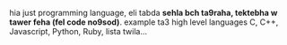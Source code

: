 hia just programming language, eli tabda **sehla bch ta9raha, tektebha w tawer feha (fel code no9sod)**. example ta3 high level languages C, C++, Javascript, Python, Ruby, lista twila...
